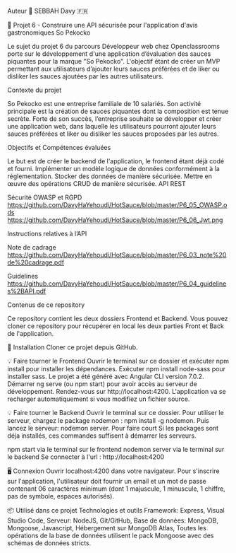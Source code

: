 
Auteur
👤   SEBBAH Davy 🇫🇷 

📎 Projet 6 - Construire une API sécurisée pour l'application d'avis gastronomiques So Pekocko  


  Le sujet du projet 6 du parcours Développeur web chez Openclassrooms porte sur le développement d'une application d’évaluation des sauces piquantes
pour la marque "So Pekocko".
  L'objectif étant de créer un MVP permettant aux utilisateurs d’ajouter leurs sauces préférées et de liker ou disliker les sauces ajoutées par
les autres utilisateurs.



Contexte du projet

So Pekocko est une entreprise familiale de 10 salariés.
Son activité principale est la création de sauces piquantes dont la composition est tenue secrète.
Forte de son succès, l’entreprise souhaite se développer et créer une application web, dans laquelle les utilisateurs pourront ajouter leurs sauces
préférées et liker ou disliker les sauces proposées par les autres.



Objectifs et Compétences évaluées

Le but est de créer le backend de l'application, le frontend étant déjà codé et fourni.
Implémenter un modèle logique de données conformément à la réglementation.
Stocker des données de manière sécurisée.
Mettre en œuvre des opérations CRUD de manière sécurisée.
API REST

Sécurité OWASP et RGPD
https://github.com/DavyHaYehoudi/HotSauce/blob/master/P6_05_OWASP.ods
https://github.com/DavyHaYehoudi/HotSauce/blob/master/P6_06_Jwt.png

Instructions relatives à l’API

Note de cadrage 
https://github.com/DavyHaYehoudi/HotSauce/blob/master/P6_03_note%20de%20cadrage.pdf

Guidelines
https://github.com/DavyHaYehoudi/HotSauce/blob/master/P6_04_guidelines%2BAPI.pdf



Contenus de ce repository

Ce repository contient les deux dossiers Frontend et Backend. Vous pouvez cloner ce repository pour récupérer en local les deux parties
Front et Back de l'application.



🔨   Installation
Cloner ce projet depuis GitHub.

💡   Faire tourner le Frontend
Ouvrir le terminal sur ce dossier et exécuter npm install pour installer les dépendances.
Exécuter npm install node-sass pour installer sass.
Le projet a été généré avec Angular CLI version 7.0.2.
Démarrer ng serve (ou npm start) pour avoir accès au serveur de développement.
Rendez-vous sur http://localhost:4200.
L'application va se recharger automatiquement si vous modifiez un fichier source.

💡   Faire tourner le Backend
Ouvrir le terminal sur ce dossier.
Pour utiliser le serveur, chargez le package nodemon : npm install -g nodemon.
Puis lancez le serveur: nodemon server.
Pour faire court
Si les packages sont déja installés, ces commandes suffisent à démarrer les serveurs.

npm start via le terminal sur le frontend
nodemon server via le terminal sur le backend
Se connecter à l'url : http://localhost:4200

🖥   Connexion
Ouvrir localhost:4200 dans votre navigateur.
Pour s'inscrire sur l'application, l'utilisateur doit fournir un email et un mot de passe contenant 06 caractères minimum
(dont 1 majuscule, 1 minuscule, 1 chiffre, pas de symbole, espaces autorisés).

📦   Utilisé dans ce projet
Technologies	et outils
Framework: Express,
Visual Studio Code,
Serveur: NodeJS,
Git/GitHub,
Base de données: MongoDB,
Mongoose,
Javascript,
Hébergement sur MongoDB Atlas,
Toutes les opérations de la base de données utilisent le pack Mongoose avec des schémas de données stricts.

